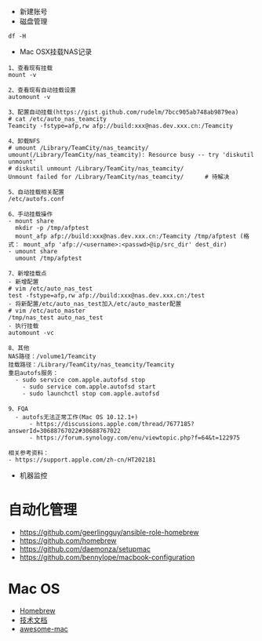- 新建账号
- 磁盘管理
```
df -H
```
- Mac OSX挂载NAS记录
```
1、查看现有挂载
mount -v

2、查看现有自动挂载设置
automount -v

3、配置自动挂载(https://gist.github.com/rudelm/7bcc905ab748ab9879ea)
# cat /etc/auto_nas_teamcity
Teamcity -fstype=afp,rw afp://build:xxx@nas.dev.xxx.cn:/Teamcity

4、卸载NFS
# umount /Library/TeamCity/nas_teamcity/
umount(/Library/TeamCity/nas_teamcity): Resource busy -- try 'diskutil unmount'
# diskutil unmount /Library/TeamCity/nas_teamcity/
Unmount failed for /Library/TeamCity/nas_teamcity/      # 待解决

5、自动挂载相关配置
/etc/autofs.conf

6、手动挂载操作
- mount share
  mkdir -p /tmp/afptest
  mount_afp afp://build:xxx@nas.dev.xxx.cn:/Teamcity /tmp/afptest (格式： mount_afp 'afp://<username>:<passwd>@ip/src_dir' dest_dir)
- umount share
  umount /tmp/afptest

7、新增挂载点
- 新增配置
# vim /etc/auto_nas_test
test -fstype=afp,rw afp://build:xxx@nas.dev.xxx.cn:/test
- 将新配置/etc/auto_nas_test加入/etc/auto_master配置
# vim /etc/auto_master
/tmp/nas_test auto_nas_test
- 执行挂载
automount -vc

8、其他
NAS路径：/volume1/Teamcity
挂载路径：/Library/TeamCity/nas_teamcity/Teamcity
重启autofs服务：
  - sudo service com.apple.autofsd stop
	- sudo service com.apple.autofsd start
	- sudo launchctl stop com.apple.autofsd

9、FQA
  - autofs无法正常工作(Mac OS 10.12.1+)
	  - https://discussions.apple.com/thread/7677185?answerId=30688767022#30688767022
	  - https://forum.synology.com/enu/viewtopic.php?f=64&t=122975

相关参考资料：
- https://support.apple.com/zh-cn/HT202181
```
- 机器监控
# 自动化管理
- https://github.com/geerlingguy/ansible-role-homebrew
- https://github.com/homebrew
- https://github.com/daemonza/setupmac
- https://github.com/bennylope/macbook-configuration

# Mac OS
- [Homebrew](https://brew.sh/)
- [技术文档](https://kapeli.com/dash)
- [awesome-mac](https://github.com/jaywcjlove/awesome-mac)
